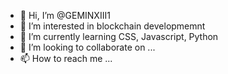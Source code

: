- 👋 Hi, I’m @GEMINXIII1
- 👀 I’m interested in blockchain developmemnt
- 🌱 I’m currently learning CSS, Javascript, Python
- 💞️ I’m looking to collaborate on ...
- 📫 How to reach me ... 

<!---
GEMINXIII1/GEMINXIII1 is a ✨ special ✨ repository because its `README.md` (this file) appears on your GitHub profile.
You can click the Preview link to take a look at your changes.
--->
